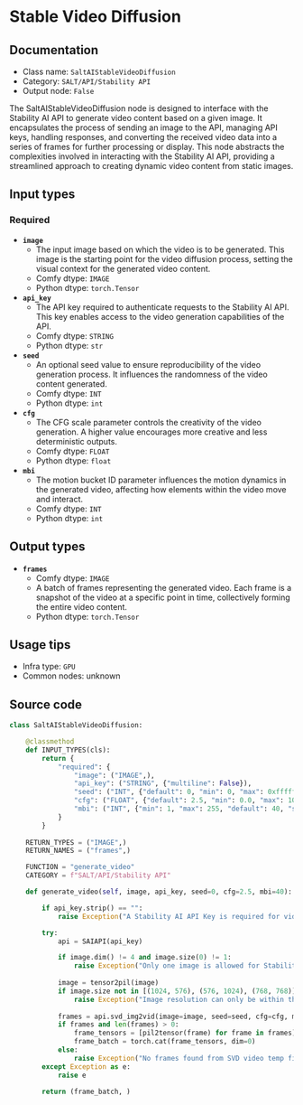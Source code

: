 # Stable Video Diffusion
## Documentation
- Class name: `SaltAIStableVideoDiffusion`
- Category: `SALT/API/Stability API`
- Output node: `False`

The SaltAIStableVideoDiffusion node is designed to interface with the Stability AI API to generate video content based on a given image. It encapsulates the process of sending an image to the API, managing API keys, handling responses, and converting the received video data into a series of frames for further processing or display. This node abstracts the complexities involved in interacting with the Stability AI API, providing a streamlined approach to creating dynamic video content from static images.
## Input types
### Required
- **`image`**
    - The input image based on which the video is to be generated. This image is the starting point for the video diffusion process, setting the visual context for the generated video content.
    - Comfy dtype: `IMAGE`
    - Python dtype: `torch.Tensor`
- **`api_key`**
    - The API key required to authenticate requests to the Stability AI API. This key enables access to the video generation capabilities of the API.
    - Comfy dtype: `STRING`
    - Python dtype: `str`
- **`seed`**
    - An optional seed value to ensure reproducibility of the video generation process. It influences the randomness of the video content generated.
    - Comfy dtype: `INT`
    - Python dtype: `int`
- **`cfg`**
    - The CFG scale parameter controls the creativity of the video generation. A higher value encourages more creative and less deterministic outputs.
    - Comfy dtype: `FLOAT`
    - Python dtype: `float`
- **`mbi`**
    - The motion bucket ID parameter influences the motion dynamics in the generated video, affecting how elements within the video move and interact.
    - Comfy dtype: `INT`
    - Python dtype: `int`
## Output types
- **`frames`**
    - Comfy dtype: `IMAGE`
    - A batch of frames representing the generated video. Each frame is a snapshot of the video at a specific point in time, collectively forming the entire video content.
    - Python dtype: `torch.Tensor`
## Usage tips
- Infra type: `GPU`
- Common nodes: unknown


## Source code
```python
class SaltAIStableVideoDiffusion:

    @classmethod
    def INPUT_TYPES(cls):
        return {
            "required": {
                "image": ("IMAGE",),
                "api_key": ("STRING", {"multiline": False}),
                "seed": ("INT", {"default": 0, "min": 0, "max": 0xffffffffffffffff}),
                "cfg": ("FLOAT", {"default": 2.5, "min": 0.0, "max": 100.0, "step":0.1, "round": 0.01}),
                "mbi": ("INT", {"min": 1, "max": 255, "default": 40, "step": 1}),
            }
        }
    
    RETURN_TYPES = ("IMAGE",)
    RETURN_NAMES = ("frames",)

    FUNCTION = "generate_video"
    CATEGORY = f"SALT/API/Stability API"

    def generate_video(self, image, api_key, seed=0, cfg=2.5, mbi=40):

        if api_key.strip() == "":
            raise Exception("A Stability AI API Key is required for video generaiton.")

        try:
            api = SAIAPI(api_key)

            if image.dim() != 4 and image.size(0) != 1:
                raise Exception("Only one image is allowed for Stability AI Stable Video Generation API.")
            
            image = tensor2pil(image)
            if image.size not in [(1024, 576), (576, 1024), (768, 768)]:
                raise Exception("Image resolution can only be within the following sizes: 1024x576, 576x1024, 768x768")
            
            frames = api.svd_img2vid(image=image, seed=seed, cfg=cfg, mbi=mbi)
            if frames and len(frames) > 0:
                frame_tensors = [pil2tensor(frame) for frame in frames]
                frame_batch = torch.cat(frame_tensors, dim=0)
            else:
                raise Exception("No frames found from SVD video temp file.")
        except Exception as e:
            raise e
        
        return (frame_batch, )

```
